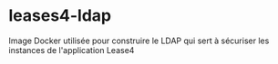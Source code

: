 # leases4-ldap

Image Docker utilisée pour construire le LDAP  qui sert à sécuriser les instances de l'application Lease4